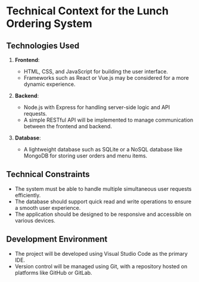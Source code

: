 # Technical Context for the Lunch Ordering System

## Technologies Used
1. **Frontend**: 
   - HTML, CSS, and JavaScript for building the user interface.
   - Frameworks such as React or Vue.js may be considered for a more dynamic experience.

2. **Backend**: 
   - Node.js with Express for handling server-side logic and API requests.
   - A simple RESTful API will be implemented to manage communication between the frontend and backend.

3. **Database**: 
   - A lightweight database such as SQLite or a NoSQL database like MongoDB for storing user orders and menu items.

## Technical Constraints
- The system must be able to handle multiple simultaneous user requests efficiently.
- The database should support quick read and write operations to ensure a smooth user experience.
- The application should be designed to be responsive and accessible on various devices.

## Development Environment
- The project will be developed using Visual Studio Code as the primary IDE.
- Version control will be managed using Git, with a repository hosted on platforms like GitHub or GitLab.
